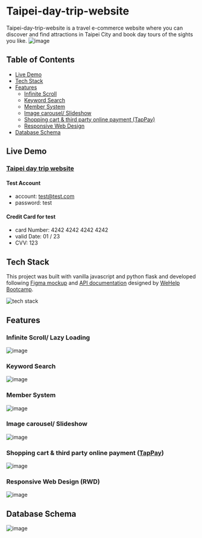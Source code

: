 # Taipei-day-trip-website

Taipei-day-trip-website is a travel e-commerce website where you can discover and find attractions in Taipei City and book day tours of the sights you like.
![image](https://i.imgur.com/l3EbwJU.png)

## Table of Contents

- [Live Demo](#live-demo)
- [Tech Stack](#tech-stack)
- [Features](#features)
  - [Infinite Scroll](#infinite-scroll-lazy-loading)
  - [Keyword Search](#keyword-search)
  - [Member System](#member-system)
  - [Image carousel/ Slideshow](#image-carousel-slideshow)
  - [Shopping cart & third party online payment (TapPay)](#shopping-cart--third-party-online-payment-tappay)
  - [Responsive Web Design](#responsive-web-design-rwd)
- [Database Schema](#database-schema)

## Live Demo

### [Taipei day trip website](http://52.37.246.45:3000/)

#### Test Account

* account: test@test.com
* password: test

#### Credit Card for test

* card Number: 4242 4242 4242 4242
* valid Date: 01 / 23
* CVV: 123

## Tech Stack

This project was built with vanilla javascript and python flask and developed following [Figma mockup](https://www.figma.com/file/CeFwqBSbNWZbWz2ih4YS6z) and [API documentation](https://app.swaggerhub.com/apis-docs/padax/taipei-trip/1.0.0) designed by [WeHelp Bootcamp](https://training.pada-x.com/wehelp/).

![tech stack](https://i.imgur.com/lbxqT78.png)


## Features

### Infinite Scroll/ Lazy Loading

![image](https://i.imgur.com/x6rN4uq.gif)

### Keyword Search

![image](https://i.imgur.com/sXs1LKD.gif)

### Member System

![image](https://i.imgur.com/GvRCi1g.gif)

### Image carousel/ Slideshow

![image](https://i.imgur.com/SOrBn4Y.gif)

### Shopping cart & third party online payment ([TapPay](https://www.tappaysdk.com/zh/))

![image](https://i.imgur.com/ZX4OXET.gif)

### Responsive Web Design (RWD)

![image](https://i.imgur.com/nAg56IZ.gif)

## Database Schema

![image](https://i.imgur.com/iIQJ8Pv.png)

